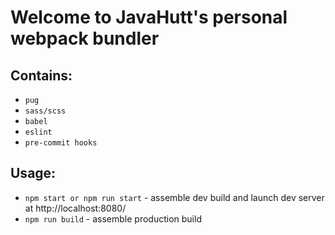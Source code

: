 # Welcome to JavaHutt's personal webpack bundler

## Contains:
 - `pug`
 - `sass/scss`
 - `babel`
 - `eslint`
 - `pre-commit hooks`

## Usage:
 - `npm start or npm run start` - assemble dev build and launch dev server at http://localhost:8080/
 - `npm run build` - assemble production build
